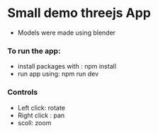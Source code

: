 # Small demo threejs App
- Models were made using blender
### To run the app:
- install packages with : npm install
- run app using: npm run dev

### Controls 
- Left click: rotate
- Right click : pan
- scoll: zoom